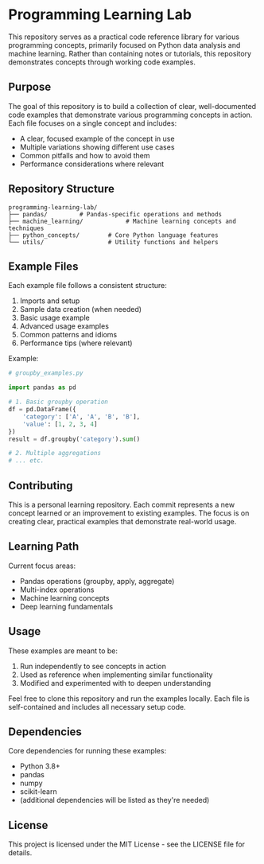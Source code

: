 # Programming Learning Lab

This repository serves as a practical code reference library for various programming concepts, primarily focused on Python data analysis and machine learning. Rather than containing notes or tutorials, this repository demonstrates concepts through working code examples.

## Purpose

The goal of this repository is to build a collection of clear, well-documented code examples that demonstrate various programming concepts in action. Each file focuses on a single concept and includes:

- A clear, focused example of the concept in use
- Multiple variations showing different use cases
- Common pitfalls and how to avoid them
- Performance considerations where relevant

## Repository Structure

```
programming-learning-lab/
├── pandas/         # Pandas-specific operations and methods
├── machine_learning/            # Machine learning concepts and techniques
├── python_concepts/        # Core Python language features
└── utils/                  # Utility functions and helpers
```

## Example Files

Each example file follows a consistent structure:

1. Imports and setup
2. Sample data creation (when needed)
3. Basic usage example
4. Advanced usage examples
5. Common patterns and idioms
6. Performance tips (where relevant)

Example:
```python
# groupby_examples.py

import pandas as pd

# 1. Basic groupby operation
df = pd.DataFrame({
    'category': ['A', 'A', 'B', 'B'],
    'value': [1, 2, 3, 4]
})
result = df.groupby('category').sum()

# 2. Multiple aggregations
# ... etc.
```

## Contributing

This is a personal learning repository. Each commit represents a new concept learned or an improvement to existing examples. The focus is on creating clear, practical examples that demonstrate real-world usage.

## Learning Path

Current focus areas:
- Pandas operations (groupby, apply, aggregate)
- Multi-index operations
- Machine learning concepts
- Deep learning fundamentals

## Usage

These examples are meant to be:
1. Run independently to see concepts in action
2. Used as reference when implementing similar functionality
3. Modified and experimented with to deepen understanding

Feel free to clone this repository and run the examples locally. Each file is self-contained and includes all necessary setup code.

## Dependencies

Core dependencies for running these examples:
- Python 3.8+
- pandas
- numpy
- scikit-learn
- (additional dependencies will be listed as they're needed)

## License

This project is licensed under the MIT License - see the LICENSE file for details.
